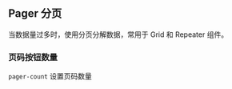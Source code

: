 <div class="demo-header">
<p class="overviewicon">
  <span class="wapi-form-page"/>
</p>

## Pager 分页

<nova-uxlink widget-name="Pager"></nova-uxlink>

当数据量过多时，使用分页分解数据，常用于 Grid 和 Repeater 组件。
</div>

### 页码按钮数量

`pager-count` 设置页码数量

<nova-demo-view link="pager/pager-count.vue"></nova-demo-view>

<br>
